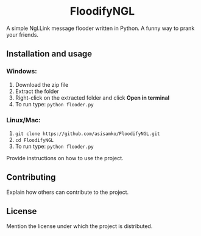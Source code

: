 <h1 align="center">FloodifyNGL</h1>
A simple Ngl.Link message flooder written in Python.
A funny way to prank your friends.


## Installation and usage

### Windows:
1. Download the zip file
2. Extract the folder
3. Right-click on the extracted folder and click **Open in terminal**
4. To run type: ```python flooder.py```

### Linux/Mac:
1. ```git clone https://github.com/asisamko/FloodifyNGL.git```
2. ```cd FloodifyNGL```
3. To run type: ```python flooder.py```

Provide instructions on how to use the project.

## Contributing

Explain how others can contribute to the project.

## License

Mention the license under which the project is distributed.
